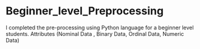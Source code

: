 # Beginner_level_Preprocessing
I completed the pre-processing using Python language for a beginner level students. Attributes (Nominal Data , Binary Data, Ordinal Data, Numeric Data)

